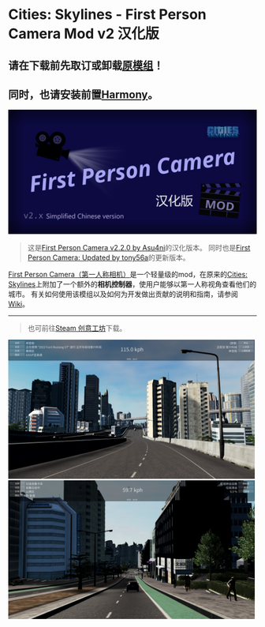 # Cities: Skylines - First Person Camera Mod v2 汉化版

## 请在下载前先取订或卸载[原模组](https://steamcommunity.com/sharedfiles/filedetails/?id=2764243667)！
## 同时，也请安装前置[Harmony](https://github.com/boformer/CitiesHarmony/releases)。

<img src="images/banner.png" width="750px"/>

> 这是[First Person Camera v2.2.0 by Asu4ni](https://steamcommunity.com/sharedfiles/filedetails/?id=2764243667)的汉化版本。
> 同时也是[First Person Camera: Updated by tony56a](https://steamcommunity.com/sharedfiles/filedetails/?id=650805785)的更新版本。

[First Person Camera（第一人称相机）](https://github.com/Asu4ni/CitiesSkylines-FPSCamera)是一个轻量级的mod，在原来的[Cities: Skylines](https://www.citiesskylines.com)上附加了一个额外的**相机控制器**，使用户能够以第一人称视角查看他们的城市。
有关如何使用该模组以及如何为开发做出贡献的说明和指南，请参阅[Wiki](https://github.com/Asu4ni/CitiesSkylines-FPSCamera/wiki)。

---
> 也可前往[Steam 创意工坊](https://steamcommunity.com/sharedfiles/filedetails/?id=3044638930)下载。

<p><img src="images/image2.png" width="500px" />
<img src="images/image3.png" width="500px" /></p>
